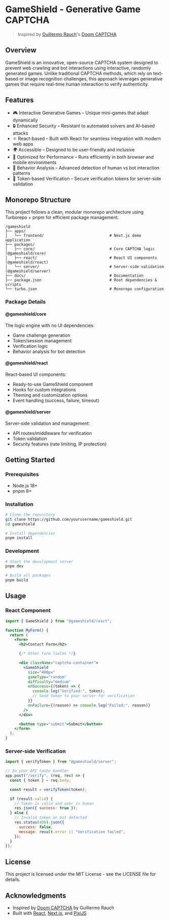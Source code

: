# GameShield - Generative Game CAPTCHA

> Inspired by [Guillermo Rauch](https://x.com/rauchg)'s [Doom CAPTCHA](https://doom-captcha.vercel.app)

## Overview

GameShield is an innovative, open-source CAPTCHA system designed to prevent web crawling and bot interactions using interactive, randomly generated games. Unlike traditional CAPTCHA methods, which rely on text-based or image recognition challenges, this approach leverages generative games that require real-time human interaction to verify authenticity.

## Features

- 🎮 Interactive Generative Games – Unique mini-games that adapt dynamically
- 🔒 Enhanced Security – Resistant to automated solvers and AI-based attacks
- ⚛️ React-based – Built with React for seamless integration with modern web apps
- 🌍 Accessible – Designed to be user-friendly and inclusive
- 🚀 Optimized for Performance – Runs efficiently in both browser and mobile environments
- 🧠 Behavior Analysis – Advanced detection of human vs bot interaction patterns
- 🔐 Token-based Verification – Secure verification tokens for server-side validation

## Monorepo Structure

This project follows a clean, modular monorepo architecture using Turborepo + pnpm for efficient package management.

```
/gameshield
├── apps/
│   └── frontend/                             # Next.js demo application
├── packages/
│   ├── core/                                 # Core CAPTCHA logic (@gameshield/core)
│   ├── react/                                # React UI components (@gameshield/react)
│   └── server/                               # Server-side validation (@gameshield/server)
├── docs/                                     # Documentation
├── package.json                              # Root dependencies & scripts
└── turbo.json                                # Monorepo configuration
```

### Package Details

#### @gameshield/core

The logic engine with no UI dependencies:

- Game challenge generation
- Token/session management
- Verification logic
- Behavior analysis for bot detection

#### @gameshield/react

React-based UI components:

- Ready-to-use GameShield component
- Hooks for custom integrations
- Theming and customization options
- Event handling (success, failure, timeout)

#### @gameshield/server

Server-side validation and management:

- API routes/middleware for verification
- Token validation
- Security features (rate limiting, IP protection)

## Getting Started

### Prerequisites

- Node.js 18+
- pnpm 8+

### Installation

```bash
# Clone the repository
git clone https://github.com/yourusername/gameshield.git
cd gameshield

# Install dependencies
pnpm install
```

### Development

```bash
# Start the development server
pnpm dev

# Build all packages
pnpm build
```

## Usage

### React Component

```jsx
import { GameShield } from "@gameshield/react";

function MyForm() {
  return (
    <form>
      <h2>Contact Form</h2>

      {/* Other form fields */}

      <div className="captcha-container">
        <GameShield
          size="400px"
          gameType="random"
          difficulty="medium"
          onSuccess={(token) => {
            console.log("Verified:", token);
            // Send token to your server for verification
          }}
          onFailure={(reason) => console.log("Failed:", reason)}
        />
      </div>

      <button type="submit">Submit</button>
    </form>
  );
}
```

### Server-side Verification

```javascript
import { verifyToken } from "@gameshield/server";

// In your API route handler
app.post("/verify", (req, res) => {
  const { token } = req.body;

  const result = verifyToken(token);

  if (result.valid) {
    // Token is valid and user is human
    res.json({ success: true });
  } else {
    // Invalid token or bot detected
    res.status(400).json({
      success: false,
      message: result.error || "Verification failed",
    });
  }
});
```

## License

This project is licensed under the MIT License - see the LICENSE file for details.

## Acknowledgments

- Inspired by [Doom CAPTCHA](https://doom-captcha.vercel.app) by Guillermo Rauch
- Built with [React](https://reactjs.org/), [Next.js](https://nextjs.org/), and [PixiJS](https://pixijs.com/)
